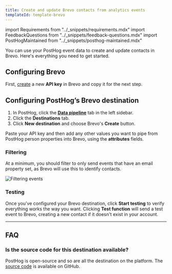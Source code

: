 ```yaml
---
title: Create and update Brevo contacts from analytics events
templateId: template-brevo
---
```


import Requirements from "../_snippets/requirements.mdx"
import FeedbackQuestions from "../_snippets/feedback-questions.mdx"
import PostHogMaintained from "../_snippets/posthog-maintained.mdx"

You can use your PostHog event data to create and update contacts in Brevo. Here's everything you need to get started.

<Requirements />

## Configuring Brevo

First, [create](https://app.brevo.com/settings/keys/api) a new **API key** in Brevo and copy it for the next step.

## Configuring PostHog’s Brevo destination

1. In PostHog, click the **[Data pipeline](https://us.posthog.com/pipeline/overview)** tab in the left sidebar.
2. Click the **Destinations** tab.
3. Click **New destination** and choose Brevo's **Create** button.

Paste your API key and then add any other values you want to pipe from PostHog person properties into Brevo, using the **attributes** fields.

<HideOnCDPIndex>

### Filtering

At a minimum, you should filter to only send events that have an email property set, as Brevo will use this to identify contacts.

![Filtering events](https://res.cloudinary.com/dmukukwp6/image/upload/filter_person_email_86c1d7a350.png)

### Testing

Once you’ve configured your Brevo destination, click **Start testing** to verify everything works the way you want. Clicking **Test function** will send a test event to Brevo, creating a new contact if it doesn't exist in your account.

***

<TemplateParameters />

## FAQ

### Is the source code for this destination available?

PostHog is open-source and so are all the destination on the platform. The [source code](https://github.com/PostHog/posthog/blob/master/posthog/cdp/templates/webhook/template_airtable.py) is available on GitHub.

<PostHogMaintained />

<FeedbackQuestions />

</HideOnCDPIndex>